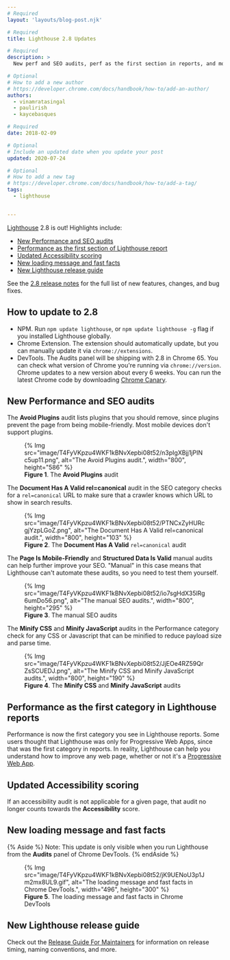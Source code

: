 ```yaml
---
# Required
layout: 'layouts/blog-post.njk'

# Required
title: Lighthouse 2.8 Updates

# Required
description: >
  New perf and SEO audits, perf as the first section in reports, and more.

# Optional
# How to add a new author
# https://developer.chrome.com/docs/handbook/how-to/add-an-author/
authors:
  - vinamratasingal
  - paulirish
  - kaycebasques

# Required
date: 2018-02-09

# Optional
# Include an updated date when you update your post
updated: 2020-07-24

# Optional
# How to add a new tag
# https://developer.chrome.com/docs/handbook/how-to/add-a-tag/
tags:
  - lighthouse


---
```


[Lighthouse](https://developers.google.com/web/tools/lighthouse) 2.8 is out! Highlights include:

* [New Performance and SEO audits](#audits)
* [Performance as the first section of Lighthouse report](#report)
* [Updated Accessibility scoring](#a11y)
* [New loading message and fast facts](#message)
* [New Lighthouse release guide](#release)

See the [2.8 release notes][RN] for the full list of new features, changes, and bug
fixes.

[rn]: https://github.com/GoogleChrome/lighthouse/releases/tag/v2.8.0

## How to update to 2.8

* NPM. Run `npm update lighthouse`, or `npm update lighthouse -g` flag if you installed
  Lighthouse globally.
* Chrome Extension. The extension should automatically update, but you can manually update it
  via `chrome://extensions`.
* DevTools. The Audits panel will be shipping with 2.8 in Chrome 65. You can check what version
  of Chrome you're running via `chrome://version`. Chrome updates to a new version about every
  6 weeks. You can run the latest Chrome code by downloading [Chrome Canary][Canary].

[canary]: https://www.google.com/chrome/browser/canary.html

## New Performance and SEO audits

The **Avoid Plugins** audit lists plugins that you should remove, since plugins prevent the
page from being mobile-friendly. Most mobile devices don't support plugins.

<figure>
 {% Img src="image/T4FyVKpzu4WKF1kBNvXepbi08t52/n3pIgXBjj1jPINc5up11.png", alt="The Avoid Plugins audit.", width="800", height="586" %}
  <figcaption>
    <b>Figure 1</b>. The <b>Avoid Plugins</b> audit
  </figcaption>
</figure>



The **Document Has A Valid rel=canonical** audit in the SEO category checks for a
`rel=canonical` URL to make sure that a crawler knows which URL to show in search results.

<figure>
  {% Img src="image/T4FyVKpzu4WKF1kBNvXepbi08t52/PTNCxZyHURcgjYzpLGoZ.png", alt="The Document Has A Valid rel=canonical audit.", width="800", height="103" %}
  <figcaption>
    <b>Figure 2</b>. The <b>Document Has A Valid</b> <code>rel=canonical</code> audit
  </figcaption>
</figure>

The **Page Is Mobile-Friendly** and **Structured Data Is Valid** manual audits can help further
improve your SEO. "Manual" in this case means that Lighthouse can't automate these audits, so
you need to test them yourself.

<figure>
  {% Img src="image/T4FyVKpzu4WKF1kBNvXepbi08t52/io7sgHdX35lRg6umDo56.png", alt="The manual SEO audits.", width="800", height="295" %}
  <figcaption>
    <b>Figure 3</b>. The manual SEO audits
  </figcaption>
</figure>

The **Minify CSS** and **Minify JavaScript** audits in the Performance category check for any
CSS or Javascript that can be minified to reduce payload size and parse time.

<figure>
  {% Img src="image/T4FyVKpzu4WKF1kBNvXepbi08t52/JjEOe4RZ59QrZsSCUEDJ.png", alt="The Minify CSS and Minify JavaScript audits.", width="800", height="190" %}
  <figcaption>
    <b>Figure 4</b>. The <b>Minify CSS</b> and <b>Minify JavaScript</b> audits
  </figcaption>
</figure>

## Performance as the first category in Lighthouse reports

Performance is now the first category you see in Lighthouse reports. Some users thought that
Lighthouse was only for Progressive Web Apps, since that was the first category in reports. In
reality, Lighthouse can help you understand how to improve any web page, whether or not it's
a [Progressive Web App][PWA].

[pwa]: https://developers.google.com/web/progressive-web-apps/

## Updated Accessibility scoring 

If an accessibility audit is not applicable for a given page, that audit no longer counts
towards the **Accessibility** score.

## New loading message and fast facts 

{% Aside %}
Note: This update is only visible when you run Lighthouse from the **Audits** panel of Chrome
DevTools.
{% endAside %}


<figure>
  {% Img src="image/T4FyVKpzu4WKF1kBNvXepbi08t52/jK9UENoU3p1Jm2mx8UL9.gif", alt="The loading message and fast facts in Chrome DevTools.", width="496", height="300" %}
  <figcaption>
    <b>Figure 5</b>. The loading message and fast facts in Chrome DevTools
  </figcaption>
</figure>

## New Lighthouse release guide

Check out the [Release Guide For Maintainers][release] for information on
release timing, naming conventions, and more.

[release]: https://github.com/GoogleChrome/lighthouse/blob/master/docs/releasing.md

